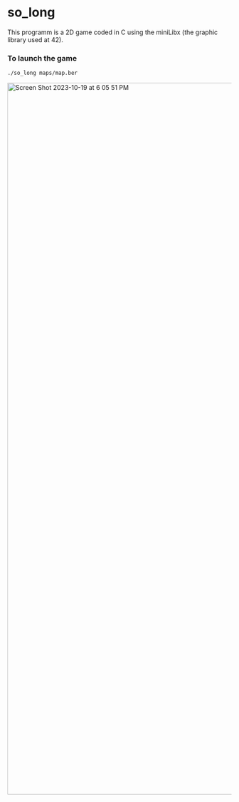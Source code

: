 # so_long
 This programm is a 2D game coded in C using the miniLibx (the graphic library used at 42). 

### To launch the game 
```bash
./so_long maps/map.ber
 ```
 <img width="1596" alt="Screen Shot 2023-10-19 at 6 05 51 PM" src="https://github.com/PaoloYam/so_long/assets/89736891/59825c94-89d5-4426-a681-9505af330893">


